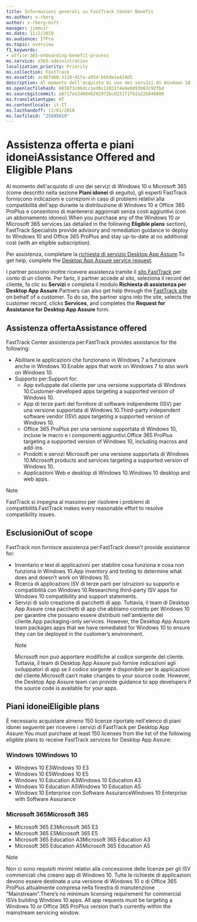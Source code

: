 ```yaml
---
title: Informazioni generali su FastTrack Center Benefit
ms.author: v-rberg
author: v-rberg-msft
manager: jimmuir
ms.date: 11/2/2018
ms.audience: ITPro
ms.topic: overview
f1_keywords:
- office-365-onboarding-benefit-process
ms.service: o365-administration
localization_priority: Priority
ms.collection: FastTrack
ms.assetid: ac467db0-3118-41fa-a93d-bb5de1e414d5
description: Al momento dell'acquisto di uno dei servizi di Windows 10 o Microsoft 365, gli esperti FastTrack forniscono indicazioni e correzioni per la distribuzione di Windows 10 e Office 365 ProPlus e consentono di mantenersi aggiornati senza costi aggiuntivi (con un abbonamento idoneo).
ms.openlocfilehash: 603873c06dcc1ed0c11031f4e8e6093b62c92fbd
ms.sourcegitcommit: a8717ee240040292872bc0231f1fb2a22b846806
ms.translationtype: HT
ms.contentlocale: it-IT
ms.lasthandoff: 11/01/2018
ms.locfileid: "25895619"
---
```

# <a name="assistance-offered-and-eligible-plans"></a><span data-ttu-id="a46e7-103">Assistenza offerta e piani idonei</span><span class="sxs-lookup"><span data-stu-id="a46e7-103">Assistance Offered and Eligible Plans</span></span>   

<span data-ttu-id="a46e7-104">Al momento dell'acquisto di uno dei servizi di Windows 10 o Microsoft 365 (come descritto nella sezione **Piani idonei** di seguito), gli esperti FastTrack forniscono indicazioni e correzioni in caso di problemi relativi alla compatibilità dell'app durante la distribuzione di Windows 10 e Office 365 ProPlus e consentono di mantenersi aggiornati senza costi aggiuntivi (con un abbonamento idoneo).</span><span class="sxs-lookup"><span data-stu-id="a46e7-104">When you purchase any of the Windows 10 or Microsoft 365 services (as detailed in the following **Eligible plans** section), FastTrack Specialists provide advisory and remediation guidance to deploy to Windows 10 and Office 365 ProPlus and stay up-to-date at no additional cost (with an eligible subscription).</span></span>

<span data-ttu-id="a46e7-105">Per assistenza, completare la [richiesta di servizio Desktop App Assure](https://go.microsoft.com/fwlink/?linkid=2022721).</span><span class="sxs-lookup"><span data-stu-id="a46e7-105">To get help, complete the [Desktop App Assure service request](https://go.microsoft.com/fwlink/?linkid=2022721).</span></span>

<span data-ttu-id="a46e7-p101">I partner possono inoltre ricevere assistenza tramite il [sito FastTrack](https://go.microsoft.com/fwlink/?linkid=780698) per conto di un cliente. Per farlo, il partner accede al sito, seleziona il record del cliente, fa clic su **Servizi** e completa il modulo **Richiesta di assistenza per Desktop App Assure**.</span><span class="sxs-lookup"><span data-stu-id="a46e7-p101">Partners can also get help through the [FastTrack site](https://go.microsoft.com/fwlink/?linkid=780698) on behalf of a customer. To do so, the partner signs into the site, selects the customer record, clicks **Services**, and completes the **Request for Assistance for Desktop App Assure** form.</span></span>

## <a name="assistance-offered"></a><span data-ttu-id="a46e7-108">Assistenza offerta</span><span class="sxs-lookup"><span data-stu-id="a46e7-108">Assistance offered</span></span>

<span data-ttu-id="a46e7-109">FastTrack Center assistenza per:</span><span class="sxs-lookup"><span data-stu-id="a46e7-109">FastTrack provides assistance for the following:</span></span>
- <span data-ttu-id="a46e7-110">Abilitare le applicazioni che funzionano in Windows 7 a funzionare anche in Windows 10.</span><span class="sxs-lookup"><span data-stu-id="a46e7-110">Enable apps that work on Windows 7 to also work on Windows 10.</span></span>
- <span data-ttu-id="a46e7-111">Supporto per:</span><span class="sxs-lookup"><span data-stu-id="a46e7-111">Support for:</span></span>
    - <span data-ttu-id="a46e7-112">App sviluppate dal cliente per una versione supportata di Windows 10.</span><span class="sxs-lookup"><span data-stu-id="a46e7-112">Customer-developed apps targeting a supported version of Windows 10.</span></span>
    - <span data-ttu-id="a46e7-113">App di terze parti del fornitore di software indipendente (ISV) per una versione supportata di Windows 10.</span><span class="sxs-lookup"><span data-stu-id="a46e7-113">Third-party independent software vendor (ISV) apps targeting a supported version of Windows 10.</span></span>
    - <span data-ttu-id="a46e7-114">Office 365 ProPlus per una versione supportata di Windows 10, incluse le macro e i componenti aggiuntivi.</span><span class="sxs-lookup"><span data-stu-id="a46e7-114">Office 365 ProPlus targeting a supported version of Windows 10, including macros and add-ins.</span></span>
    - <span data-ttu-id="a46e7-115">Prodotti e servizi Microsoft per una versione supportata di Windows 10.</span><span class="sxs-lookup"><span data-stu-id="a46e7-115">Microsoft products and services targeting a supported version of Windows 10.</span></span>
    - <span data-ttu-id="a46e7-116">Applicazioni Web e desktop di Windows 10.</span><span class="sxs-lookup"><span data-stu-id="a46e7-116">Windows 10 desktop and web apps.</span></span>
> [!NOTE]
> <span data-ttu-id="a46e7-117">FastTrack si impegna al massimo per risolvere i problemi di compatibilità.</span><span class="sxs-lookup"><span data-stu-id="a46e7-117">FastTrack makes every reasonable effort to resolve compatibility issues.</span></span> 

## <a name="out-of-scope"></a><span data-ttu-id="a46e7-118">Esclusioni</span><span class="sxs-lookup"><span data-stu-id="a46e7-118">Out of scope</span></span>

<span data-ttu-id="a46e7-119">FastTrack non fornisce assistenza per:</span><span class="sxs-lookup"><span data-stu-id="a46e7-119">FastTrack doesn’t provide assistance for:</span></span>
- <span data-ttu-id="a46e7-120">Inventario e test di applicazioni per stabilire cosa funziona e cosa non funziona in Windows 10.</span><span class="sxs-lookup"><span data-stu-id="a46e7-120">App inventory and testing to determine what does and doesn’t work on Windows 10.</span></span>
- <span data-ttu-id="a46e7-121">Ricerca di applicazioni ISV di terze parti per istruzioni su supporto e compatibilità con Windows 10.</span><span class="sxs-lookup"><span data-stu-id="a46e7-121">Researching third-party ISV apps for Windows 10 compatibility and support statements.</span></span>
- <span data-ttu-id="a46e7-p102">Servizi di solo creazione di pacchetti di app. Tuttavia, il team di Desktop App Assure crea pacchetti di app che abbiamo corretto per Windows 10 per garantire che possano essere distribuiti nell'ambiente del cliente.</span><span class="sxs-lookup"><span data-stu-id="a46e7-p102">App packaging-only services. However, the Desktop App Assure team packages apps that we have remediated for Windows 10 to ensure they can be deployed in the customer’s environment.</span></span>
    > [!NOTE]
    > <span data-ttu-id="a46e7-p103">Microsoft non può apportare modifiche al codice sorgente del cliente. Tuttavia, il team di Desktop App Assure può fornire indicazioni agli sviluppatori di app se il codice sorgente è disponibile per le applicazioni del cliente.</span><span class="sxs-lookup"><span data-stu-id="a46e7-p103">Microsoft can’t make changes to your source code. However, the Desktop App Assure team can provide guidance to app developers if the source code is available for your apps.</span></span>

 
## <a name="eligible-plans"></a><span data-ttu-id="a46e7-126">Piani idonei</span><span class="sxs-lookup"><span data-stu-id="a46e7-126">Eligible plans</span></span>

<span data-ttu-id="a46e7-127">È necessario acquistare almeno 150 licenze riportate nell'elenco di piani idonei seguente per ricevere i servizi di FastTrack per Desktop App Assure:</span><span class="sxs-lookup"><span data-stu-id="a46e7-127">You must purchase at least 150 licenses from the list of the following eligible plans to receive FastTrack services for Desktop App Assure:</span></span>

### <a name="windows-10"></a><span data-ttu-id="a46e7-128">Windows 10</span><span class="sxs-lookup"><span data-stu-id="a46e7-128">Windows 10</span></span>
- <span data-ttu-id="a46e7-129">Windows 10 E3</span><span class="sxs-lookup"><span data-stu-id="a46e7-129">Windows 10 E3</span></span>
- <span data-ttu-id="a46e7-130">Windows 10 E5</span><span class="sxs-lookup"><span data-stu-id="a46e7-130">Windows 10 E5</span></span>
- <span data-ttu-id="a46e7-131">Windows 10 Education A3</span><span class="sxs-lookup"><span data-stu-id="a46e7-131">Windows 10 Education A3</span></span>
- <span data-ttu-id="a46e7-132">Windows 10 Education A5</span><span class="sxs-lookup"><span data-stu-id="a46e7-132">Windows 10 Education A5</span></span> 
- <span data-ttu-id="a46e7-133">Windows 10 Enterprise con Software Assurance</span><span class="sxs-lookup"><span data-stu-id="a46e7-133">Windows 10 Enterprise with Software Assurance</span></span>

### <a name="microsoft-365"></a><span data-ttu-id="a46e7-134">Microsoft 365</span><span class="sxs-lookup"><span data-stu-id="a46e7-134">Microsoft 365</span></span>
- <span data-ttu-id="a46e7-135">Microsoft 365 E3</span><span class="sxs-lookup"><span data-stu-id="a46e7-135">Microsoft 365 E3</span></span>
- <span data-ttu-id="a46e7-136">Microsoft 365 E5</span><span class="sxs-lookup"><span data-stu-id="a46e7-136">Microsoft 365 E5</span></span>
- <span data-ttu-id="a46e7-137">Microsoft 365 Education A3</span><span class="sxs-lookup"><span data-stu-id="a46e7-137">Microsoft 365 Education A3</span></span>
- <span data-ttu-id="a46e7-138">Microsoft 365 Education A5</span><span class="sxs-lookup"><span data-stu-id="a46e7-138">Microsoft 365 Education A5</span></span>

> [!NOTE]
> <span data-ttu-id="a46e7-p104">Non ci sono requisiti minimi relativi alla concessione delle licenze per gli ISV commerciali che creano app di Windows 10. Tutte le richieste di applicazioni devono essere destinate a una versione di Windows 10 o di Office 365 ProPlus attualmente compresa nella finestra di manutenzione "Mainstream".</span><span class="sxs-lookup"><span data-stu-id="a46e7-p104">There’s no minimum licensing requirement for commercial ISVs building Windows 10 apps. All app requests must be targeting a Windows 10 or Office 365 ProPlus version that’s currently within the mainstream servicing window.</span></span> 
